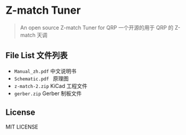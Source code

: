 # Z-match Tuner
> An open source Z-match Tuner for QRP
> 一个开源的用于 QRP 的 Z-match 天调

## File List 文件列表
* `Manual_zh.pdf` 中文说明书
* `Schematic.pdf ` 原理图
* `z-match-2.zip` KiCad 工程文件
* `gerber.zip` Gerber 制板文件

## License
MIT LICENSE
